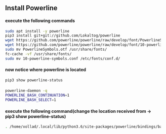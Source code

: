 ## Install Powerline
#### execute the following commands  

```sh
sudo apt install -y powerline
pip3 install git+git://github.com/Lokaltog/powerline
wget https://github.com/powerline/powerline/raw/develop/font/PowerlineSymbols.otf
wget https://github.com/powerline/powerline/raw/develop/font/10-powerline-symbols.conf
sudo mv PowerlineSymbols.otf /usr/share/fonts/
fc-cache -vf /usr/share/fonts/
sudo mv 10-powerline-symbols.conf /etc/fonts/conf.d/
```

#### now notice where powerline is located
```sh
pip3 show powerline-status
```

#### 
```sh
powerline-daemon -q
POWERLINE_BASH_CONTINUATION=1
POWERLINE_BASH_SELECT=1
```

#### execute the following command(change the location received from -> pip3 show powerline-status)
```sh
. /home/xollad/.local/lib/python3.6/site-packages/powerline/bindings/bash/powerline.sh
```
